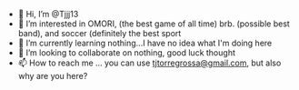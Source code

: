 - 👋 Hi, I’m @Tjjj13
- 👀 I’m interested in OMORI, (the best game of all time) brb. (possible best band), and soccer (definitely the best sport
- 🌱 I’m currently learning nothing...I have no idea what I'm doing here
- 💞️ I’m looking to collaborate on nothing, good luck thought
- 📫 How to reach me ... you can use tjtorregrossa@gmail.com, but also why are you here?
